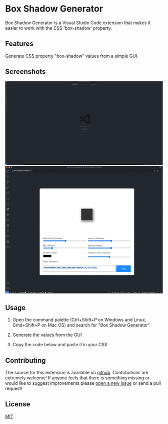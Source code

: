 # Box Shadow Generator

Box Shadow Generator is a Visual Studio Code extension that makes it easier to work with the CSS 'box-shadow' property.

## Features

Generate CSS property "box-shadow" values from a simple GUI.

## Screenshots

![Command Palette](./files/command-palette.png) ![GUI](./files/gui.png)

## Usage

1. Open the command palette (Ctrl+Shift+P on Windows and Linux, Cmd+Shift+P on Mac OS) and search for "Box Shadow
   Generator"

2. Generate the values from the GUI

3. Copy the code below and paste it in your CSS

## Contributing

The source for this extension is available on [github](https://github.com/miloraddjordjevic95/Box-Shadow-Generator.git).
Contributions are extremely welcome! If anyone feels that there is something missing or would like to suggest
improvements please [open a new issue](https://github.com/miloraddjordjevic95/Box-Shadow-Generator/issues) or send a
pull request!

## License

[MIT](https://opensource.org/licenses/MIT)
